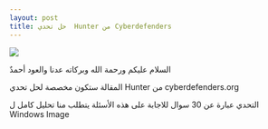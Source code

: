 ```yaml
--- 
layout: post
title: حل تحدي  Hunter من Cyberdefenders 
---
```


![](https://isolutions.com.ua/wp-content/uploads/2020/04/DigitalForensics.png)

السلام عليكم ورحمة الله وبركاته 
عدنا والعود أحمدٌ 

المقالة ستكون مخصصة لحل تحدي Hunter من cyberdefenders.org 

التحدي عبارة عن 30 سوال للاجابة على هذه الأسئلة يتطلب منا تحليل كامل ل Windows Image  


